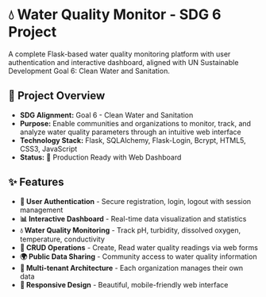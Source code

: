 # 💧 Water Quality Monitor - SDG 6 Project

A complete Flask-based water quality monitoring platform with user authentication and interactive dashboard, aligned with UN Sustainable Development Goal 6: Clean Water and Sanitation.

## 🎯 Project Overview
- **SDG Alignment:** Goal 6 - Clean Water and Sanitation
- **Purpose:** Enable communities and organizations to monitor, track, and analyze water quality parameters through an intuitive web interface
- **Technology Stack:** Flask, SQLAlchemy, Flask-Login, Bcrypt, HTML5, CSS3, JavaScript
- **Status:** 🚀 Production Ready with Web Dashboard

## ✨ Features
- **🔐 User Authentication** - Secure registration, login, logout with session management
- **📊 Interactive Dashboard** - Real-time data visualization and statistics
- **💧 Water Quality Monitoring** - Track pH, turbidity, dissolved oxygen, temperature, conductivity
- **🔄 CRUD Operations** - Create, Read water quality readings via web forms
- **🌍 Public Data Sharing** - Community access to water quality information
- **👥 Multi-tenant Architecture** - Each organization manages their own data
- **🎨 Responsive Design** - Beautiful, mobile-friendly web interface

